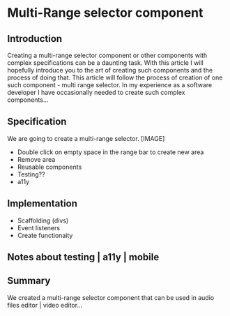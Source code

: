 # Multi-Range selector component

## Introduction
Creating a multi-range selector component or other components with complex specifications can be a daunting task. With this article I will hopefully introduce you to the art of creating such components and the process of doing that. This article will follow the process of creation of one such component - multi range selector. In my experience as a software developer I have occasionally needed to create such complex components...


## Specification
We are going to create a multi-range selector. [IMAGE]
- Double click on empty space in the range bar to create new area
- Remove area
- Reusable components
- Testing??
- a11y

## Implementation
- Scaffolding (divs)
- Event listeners
- Create functionaity


## Notes about testing | a11y | mobile

## Summary
We created a multi-range selector component that can be used in audio files editor | video editor...